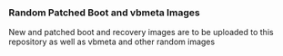### Random Patched Boot and vbmeta Images
New and patched boot and recovery images are to be uploaded to this repository as well as vbmeta and other random images
